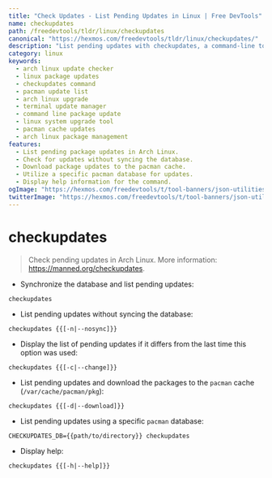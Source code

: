 ```yaml
---
title: "Check Updates - List Pending Updates in Linux | Free DevTools"
name: checkupdates
path: /freedevtools/tldr/linux/checkupdates
canonical: "https://hexmos.com/freedevtools/tldr/linux/checkupdates/"
description: "List pending updates with checkupdates, a command-line tool for Arch Linux. Monitor package updates without syncing, and manage cached packages. Free online tool, no registration required."
category: linux
keywords:
  - arch linux update checker
  - linux package updates
  - checkupdates command
  - pacman update list
  - arch linux upgrade
  - terminal update manager
  - command line package update
  - linux system upgrade tool
  - pacman cache updates
  - arch linux package management
features:
  - List pending package updates in Arch Linux.
  - Check for updates without syncing the database.
  - Download package updates to the pacman cache.
  - Utilize a specific pacman database for updates.
  - Display help information for the command.
ogImage: "https://hexmos.com/freedevtools/t/tool-banners/json-utilities-banner.png"
twitterImage: "https://hexmos.com/freedevtools/t/tool-banners/json-utilities-banner.png"
---
```


# checkupdates

> Check pending updates in Arch Linux.
> More information: <https://manned.org/checkupdates>.

- Synchronize the database and list pending updates:

`checkupdates`

- List pending updates without syncing the database:

`checkupdates {{[-n|--nosync]}}`

- Display the list of pending updates if it differs from the last time this option was used:

`checkupdates {{[-c|--change]}}`

- List pending updates and download the packages to the `pacman` cache (`/var/cache/pacman/pkg`):

`checkupdates {{[-d|--download]}}`

- List pending updates using a specific `pacman` database:

`CHECKUPDATES_DB={{path/to/directory}} checkupdates`

- Display help:

`checkupdates {{[-h|--help]}}`
